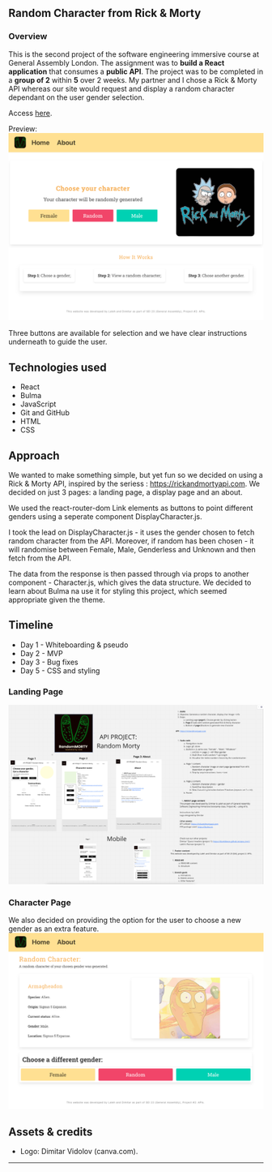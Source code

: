 
## Random Character from Rick & Morty

### Overview

This is the second project of the software engineering immersive course at General Assembly London. The assignment was to **build a React application** that consumes a **public API**. The project was to be completed in a **group of 2** within **5** over 2 weeks.
My partner and I chose a Rick & Morty API whereas our site would request and display a random character dependant on the user gender selection. 


Access [here](https://dumblevor.github.io/spce_inv1/).

Preview: ![randomizer-preview](./readme_assets/preview_for_readme.png)

Three buttons are available for selection and we have clear instructions underneath to guide the user.

## Technologies used 

- React
- Bulma
- JavaScript
- Git and GitHub
- HTML
- CSS

## Approach

We wanted to make something simple, but yet fun so we decided on using a Rick & Morty API, inspired by the seriess :  https://rickandmortyapi.com.
We decided on just 3 pages: a landing page, a display page and an about. 

We used the react-router-dom Link elements as buttons to point different genders using a seperate component DisplayCharacter.js.

I took the lead on DisplayCharacter.js - it uses the gender chosen to fetch random character from the API. 
Moreover, if random has been chosen - it will randomise between Female, Male, Genderless and Unknown and then fetch from the API.

The data from the response is then passed through via props to another component - Character.js, which gives the data structure. 
We decided to learn about Bulma na use it for styling this project, which seemed appropriate given the theme. 

## Timeline
- Day 1 - Whiteboarding & pseudo
- Day 2 - MVP
- Day 3 - Bug fixes 
- Day 5 - CSS and styling

### Landing Page
![Miro-screenshot](./readme_assets/miro-screen.png)

### Character Page
We also decided on providing the option for the user to choose a new gender as an extra feature.
![Display_character-screen](./readme_assets/char_display_screen.png)


## Assets & credits
- Logo: Dimitar Vidolov (canva.com).
-----